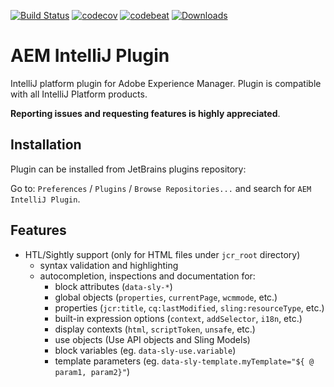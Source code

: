 [![Build Status](https://travis-ci.org/karollewandowski/aem-intellij-plugin.svg?branch=master)](https://travis-ci.org/karollewandowski/aem-intellij-plugin)
[![codecov](https://codecov.io/gh/karollewandowski/aem-intellij-plugin/branch/master/graph/badge.svg)](https://codecov.io/gh/karollewandowski/aem-intellij-plugin)
[![codebeat](https://codebeat.co/badges/83dbd668-d574-4be5-b7fb-8b5ae6fdaf8b)](https://codebeat.co/projects/github-com-karollewandowski-aem-intellij-plugin)
[![Downloads](https://img.shields.io/jetbrains/plugin/d/9269-aem-intellij-plugin.svg)](https://plugins.jetbrains.com/plugin/9269-aem-intellij-plugin)


# AEM IntelliJ Plugin

IntelliJ platform plugin for Adobe Experience Manager. Plugin is compatible with all IntelliJ Platform products.

**Reporting issues and requesting features is highly appreciated**.


## Installation

Plugin can be installed from JetBrains plugins repository:

Go to: `Preferences` / `Plugins` / `Browse Repositories...` and search for `AEM IntelliJ Plugin`.


## Features

* HTL/Sightly support (only for HTML files under `jcr_root` directory)
  * syntax validation and highlighting
  * autocompletion, inspections and documentation for:
    * block attributes (`data-sly-*`)
    * global objects (`properties`, `currentPage`, `wcmmode`, etc.)
    * properties (`jcr:title`, `cq:lastModified`, `sling:resourceType`, etc.)
    * built-in expression options (`context`, `addSelector`, `i18n`, etc.)
    * display contexts (`html`, `scriptToken`, `unsafe`, etc.)
    * use objects (Use API objects and Sling Models)
    * block variables (eg. `data-sly-use.variable`)
    * template parameters (eg. <code>data-sly-template.myTemplate="${ @ param1, param2}"</code>)

